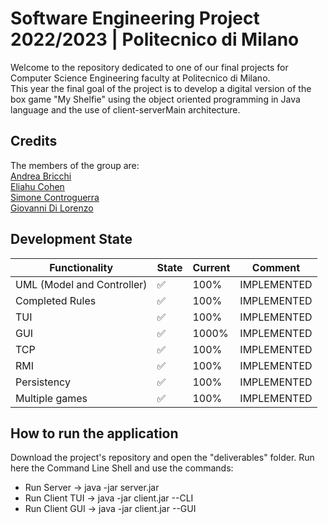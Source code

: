 # Software Engineering Project 2022/2023 | Politecnico di Milano

Welcome to the repository dedicated to one of our final projects for Computer Science Engineering faculty at Politecnico di Milano.  
This year the final goal of the project is to develop a digital version of the box game "My Shelfie" using the object oriented programming in Java language and the use of client-serverMain architecture.

## Credits

The members of the group are:  
[Andrea Bricchi](https://github.com/andrebricchi)   
[Eliahu Cohen](https://github.com/EliahuC)   
[Simone Controguerra](https://github.com/simocigi)   
[Giovanni Di Lorenzo](https://github.com/GiovanniDiLorenzo)   

## Development State

|Functionality   	|State   	| Current   	 |Comment   	|
|---	|---	|-------------|---	|
|UML (Model and Controller)   	|✅   	| 100%   	    |IMPLEMENTED   	|
|Completed Rules   	|✅   	| 100%   	    |IMPLEMENTED   	|
|TUI   	|✅   	| 100%   	    |IMPLEMENTED    	|
|GUI   	|✅   	| 1000%   	   |IMPLEMENTED    	|
|TCP   	|✅  	| 100%   	    |IMPLEMENTED    	|
|RMI   	|✅   	| 100%   	    |IMPLEMENTED   	|
|Persistency   	|✅   	| 100%   	    |IMPLEMENTED   	|
|Multiple games   	|✅   	| 100%   	    |IMPLEMENTED   	|

## How to run the application

Download the project's repository and open the "deliverables" folder. Run here the Command Line Shell and use the commands:
  * Run Server -> java -jar server.jar
  * Run Client TUI -> java -jar client.jar --CLI
  * Run Client GUI -> java -jar client.jar --GUI
